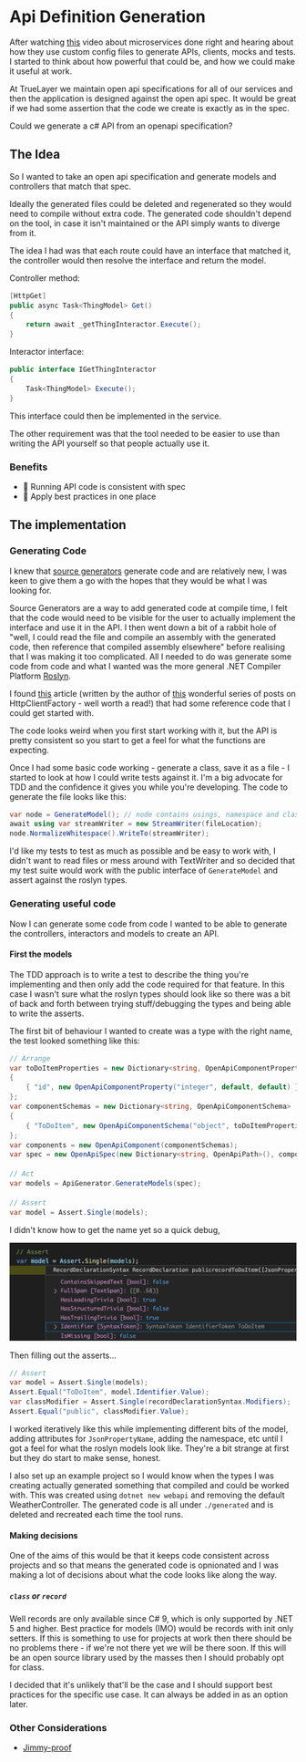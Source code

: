# Api Definition Generation

After watching [this](https://www.youtube.com/watch?v=j6ow-UemzBc) video about microservices done right and hearing about how they use custom config files to generate APIs, clients, mocks and tests. I started to think about how powerful that could be, and how we could make it useful at work.

At TrueLayer we maintain open api specifications for all of our services and then the application is designed against the open api spec. It would be great if we had some assertion that the code we create is exactly as in the spec.

Could we generate a c# API from an openapi specification?

## The Idea

So I wanted to take an open api specification and generate models and controllers that match that spec.

Ideally the generated files could be deleted and regenerated so they would need to compile without extra code.
The generated code shouldn't depend on the tool, in case it isn't maintained or the API simply wants to diverge from it.

The idea I had was that each route could have an interface that matched it, the controller would then resolve the interface and return the model.

Controller method:

```csharp
[HttpGet]
public async Task<ThingModel> Get()
{
    return await _getThingInteractor.Execute();
}
```

Interactor interface:

```csharp
public interface IGetThingInteractor
{
    Task<ThingModel> Execute(); 
}
```

This interface could then be implemented in the service.

The other requirement was that the tool needed to be easier to use than writing the API yourself so that people actually use it.

### Benefits

- 🤩 Running API code is consistent with spec
- 🤩 Apply best practices in one place

## The implementation

### Generating Code

I knew that [source generators](https://docs.microsoft.com/en-us/dotnet/csharp/roslyn-sdk/source-generators-overview) generate code and are relatively new, I was keen to give them a go with the hopes that they would be what I was looking for.

Source Generators are a way to add generated code at compile time, I felt that the code would need to be visible for the user to actually implement the interface and use it in the API.
I then went down a bit of a rabbit hole of "well, I could read the file and compile an assembly with the generated code, then reference that compiled assembly elsewhere" before realising that I was making it too complicated. All I needed to do was generate some code from code and what I wanted was the more general .NET Compiler Platform [Roslyn](https://github.com/dotnet/roslyn).

I found [this](https://www.stevejgordon.co.uk/getting-started-with-the-roslyn-apis-writing-code-with-code) article (written by the author of [this](https://www.stevejgordon.co.uk/introduction-to-httpclientfactory-aspnetcore) wonderful series of posts on HttpClientFactory - well worth a read!) that had some reference code that I could get started with.

The code looks weird when you first start working with it, but the API is pretty consistent so you start to get a feel for what the functions are expecting.

Once I had some basic code working - generate a class, save it as a file - I started to look at how I could write tests against it. I'm a big advocate for TDD and the confidence it gives you while you're developing.
The code to generate the file looks like this:

```csharp
var node = GenerateModel(); // node contains usings, namespace and class to create one file
await using var streamWriter = new StreamWriter(fileLocation);
node.NormalizeWhitespace().WriteTo(streamWriter);
```

I'd like my tests to test as much as possible and be easy to work with, I didn't want to read files or mess around with TextWriter and so decided that my test suite would work with the public interface of `GenerateModel` and assert against the roslyn types.

### Generating useful code

Now I can generate some code from code I wanted to be able to generate the controllers, interactors and models to create an API.

#### First the models

The TDD approach is to write a test to describe the thing you're implementing and then only add the code required for that feature. In this case I wasn't sure what the roslyn types should look like so there was a bit of back and forth between trying stuff/debugging the types and being able to write the asserts.

The first bit of behaviour I wanted to create was a type with the right name, the test looked something like this:

```csharp
// Arrange
var toDoItemProperties = new Dictionary<string, OpenApiComponentProperty>
{
    { "id", new OpenApiComponentProperty("integer", default, default) },
};
var componentSchemas = new Dictionary<string, OpenApiComponentSchema>
{
    { "ToDoItem", new OpenApiComponentSchema("object", toDoItemProperties) }
};
var components = new OpenApiComponent(componentSchemas);
var spec = new OpenApiSpec(new Dictionary<string, OpenApiPath>(), components);

// Act
var models = ApiGenerator.GenerateModels(spec);

// Assert
var model = Assert.Single(models);
```

I didn't know how to get the name yet so a quick debug,

![The model](./images/single-record.png)

Then filling out the asserts...

```csharp
// Assert
var model = Assert.Single(models);
Assert.Equal("ToDoItem", model.Identifier.Value);
var classModifier = Assert.Single(recordDeclarationSyntax.Modifiers);
Assert.Equal("public", classModifier.Value);
```

I worked iteratively like this while implementing different bits of the model, adding attributes for `JsonPropertyName`, adding the namespace, etc until I got a feel for what the roslyn models look like. They're a bit strange at first but they do start to make sense, honest.

I also set up an example project so I would know when the types I was creating actually generated something that compiled and could be worked with. This was created using `dotnet new webapi` and removing the default WeatherController. The generated code is all under `./generated` and is deleted and recreated each time the tool runs.

#### Making decisions

One of the aims of this would be that it keeps code consistent across projects and so that means the generated code is opnionated and I was making a lot of decisions about what the code looks like along the way.

##### `class` or `record`

Well records are only available since C# 9, which is only supported by .NET 5 and higher. Best practice for models (IMO) would be records with init only setters.
If this is something to use for projects at work then there should be no problems there - if we're not there yet we will be there soon.
If this will be an open source library used by the masses then I should probably opt for class.

I decided that it's unlikely that'll be the case and I should support best practices for the specific use case. It can always be added in as an option later.

### Other Considerations

- [Jimmy-proof](https://blog.codinghorror.com/new-programming-jargon/#10)
